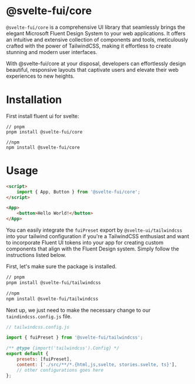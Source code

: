 # @svelte-fui/core

`@svelte-fui/core` is a comprehensive UI library that seamlessly brings the elegant Microsoft Fluent Design System to your web applications. It offers an intuitive and extensive collection of components and tools, meticulously crafted with the power of TailwindCSS, making it effortless to create stunning and modern user interfaces. 

With @svelte-fui/core at your disposal, developers can effortlessly design beautiful, responsive layouts that captivate users and elevate their web experiences to new heights.

# Installation

First install fluent ui for svelte:

```shell
// pnpm
pnpm install @svelte-fui/core

//npm
npm install @svelte-fui/core
```

# Usage

```html
<script>
	import { App, Button } from '@svelte-fui/core';
</script>

<App>
	<button>Hello World!</button>
</App>
```

You can easily integrate the `fuiPreset` export by `@svelte-ui/tailwindcss` into your tailwind configuration if you're a TailwindCSS enthusiast and want to incorporate Fluent UI tokens into your app for creating custom components that align with the Fluent Design system. Simply follow the instructions listed below.


First, let's make sure the package is installed.

```bash
// pnpm
pnpm install @svelte-fui/tailwindcss

//npm
npm install @svelte-fui/tailwindcss
```

Next up, we just need to make the necessary change to our `taindindcss.config.js` file.

```js
// tailwindcss.config.js

import { fuiPreset } from '@svelte-fui/tailwindcss';

/** @type {import('tailwindcss').Config} */
export default {
	presets: [fuiPreset],
	content: ['./src/**/*.{html,js,svelte, stories.svelte, ts}'],
	// other configurations goes here
};
```

